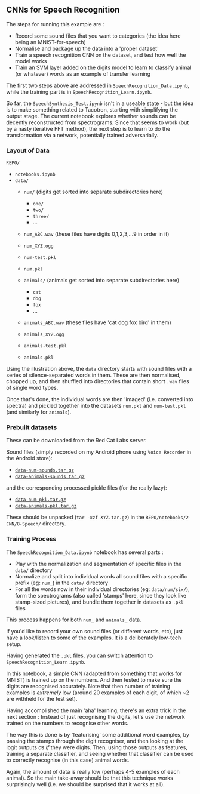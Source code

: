 ## CNNs for Speech Recognition

The steps for running this example are : 

*  Record some sound files that you want to categories (the idea here being an MNIST-for-speech)
*  Normalise and package up the data into a 'proper dataset'
*  Train a speech recognition CNN on the dataset, and test how well the model works
*  Train an SVM layer added on the digits model to learn to classify animal (or whatever) words as an example of transfer learning

The first two steps above are addressed in ```SpeechRecognition_Data.ipynb```, while the training part is in ```SpeechRecognition_Learn.ipynb```.

So far, the ```SpeechSynthesis_Test.ipynb``` isn't in a useable state - 
but the idea is to make something related to Tacotron, starting with simplifying the 
output stage.  The current notebook explores whether sounds can be decently reconstructed
from spectrograms.  Since that seems to work (but by a nasty iterative FFT method), the
next step is to learn to do the transformation via a network, potentially trained
adversarially.


### Layout of Data

```REPO/```
*  ```notebooks.ipynb```
*  ```data/```
   *   ```num/``` (digits get sorted into separate subdirectories here)
       *   ```one/```
       *   ```two/```
       *   ```three/```
       *   ...
   *  ```num_ABC.wav```  (these files have digits 0,1,2,3,...9 in order in it)
   *  ```num_XYZ.ogg```
   
   *  ```num-test.pkl```
   *  ```num.pkl```
       
   *   ```animals/```  (animals get sorted into separate subdirectories here)
       *   ```cat```
       *   ```dog```
       *   ```fox```
       *   ...
   *  ```animals_ABC.wav```  (these files have 'cat dog fox bird' in them)
   *  ```animals_XYZ.ogg```

   *  ```animals-test.pkl```
   *  ```animals.pkl```
       
Using the illustration above, the ```data``` directory starts with sound files 
with a series of silence-separated words in them.  These are then normalised, chopped up,
and then shuffled into directories that contain short ```.wav``` files of single word types.

Once that's done, the individual words are then 'imaged' (i.e. converted into spectra) and 
pickled together into the datasets ```num.pkl``` and ```num-test.pkl``` (and similarly for ```animals```).


### Prebuilt datasets

These can be downloaded from the Red Cat Labs server.
<!--
  971  cd notebooks/2-CNN/8-Speech/
  973  tar -czf data-num-sounds.tar.gz data/num_* data/*raw-from-phone.wav
  974  tar -tzf data-num-sounds.tar.gz 
  975  tar -czf data-animals-sounds.tar.gz data/animals_*
  
  977  tar -czf data-num-pkl.tar.gz data/num*.pkl
  978  tar -tzf data-num-pkl.tar.gz 
  979  tar -czf data-animals-pkl.tar.gz data/animals*.pkl
!-->

Sound files (simply recorded on my Android phone using ```Voice Recorder``` in the Android store):

*  <a href="http://redcatlabs.com/downloads/deep-learning-workshop/notebooks/2-CNN/8-Speech/data-num-sounds.tar.gz">```data-num-sounds.tar.gz```</a>
*  <a href="http://redcatlabs.com/downloads/deep-learning-workshop/notebooks/2-CNN/8-Speech/data-animals-sounds.tar.gz">```data-animals-sounds.tar.gz```</a>

and the corresponding processed pickle files (for the really lazy):

*  <a href="http://redcatlabs.com/downloads/deep-learning-workshop/notebooks/2-CNN/8-Speech/data-num-pkl.tar.gz">```data-num-pkl.tar.gz```</a>
*  <a href="http://redcatlabs.com/downloads/deep-learning-workshop/notebooks/2-CNN/8-Speech/data-animals-pkl.tar.gz">```data-animals-pkl.tar.gz```</a>

These should be unpacked (```tar -xzf XYZ.tar.gz```) in the ```REPO/notebooks/2-CNN/8-Speech/``` directory.


### Training Process

The ```SpeechRecognition_Data.ipynb``` notebook has several parts : 

*  Play with the normalization and segmentation of specific files in the ```data/``` directory
*  Normalize and split into individual words all sound files with a specific prefix (eg: ```num_```) in the ```data/``` directory
*  For all the words now in their individual directories (eg: ```data/num/six/```), 
   form the spectrograms (also called 'stamps' here, since they look like stamp-sized pictures), and 
   bundle them together in datasets as ```.pkl``` files

This process happens for both ```num_``` and ```animals_``` data.

If you'd like to record your own sound files (or different words, etc), 
just have a look/listen to some of the examples.  It is a deliberately low-tech setup.

Having generated the ```.pkl``` files, you can switch attention to  ```SpeechRecognition_Learn.ipynb```.

In this notebook, a simple CNN (adapted from something that works for MNIST) is trained up on the numbers.  And
then tested to make sure the digits are recognised accurately.  Note that then number of training examples
is *extremely* low (around 20 examples of each digit, of which ~2 are withheld for the test set).

Having accomplished the main 'aha' learning, there's an extra trick in the next section : Instead of 
just recognising the digits, let's use the network trained on the numbers to recognise other words.

The way this is done is by 'featurising' some additional word examples, by passing the stamps through the
digit recogniser, and then looking at the logit outputs *as if* they were digits.  Then, using those 
outputs as features, training a separate classifier, and seeing whether that classifier can be used to
correctly recognise (in this case) animal words.

Again, the amount of data is really low (perhaps 4-5 examples of each animal).  So the main take-away should be
that this technique works surprisingly well (i.e. we should be surprised that it works at all).





